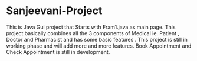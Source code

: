 # Sanjeevani-Project
This is Java Gui project that Starts with Fram1.java as main page.
This project basically combines all the 3 components of Medical ie. Patient , Doctor and Pharmacist and has some basic features .
This project is still in working phase and will add more and more features.
Book Appointment and Check Appointment is still in development.
